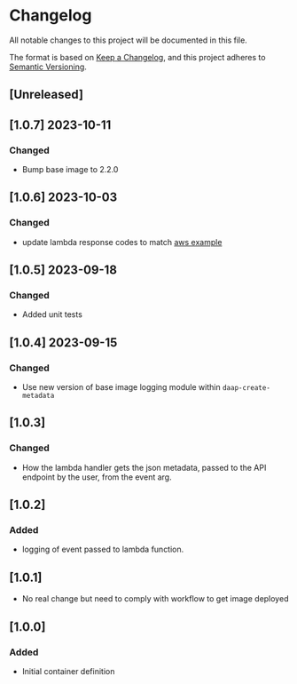 <!-- markdownlint-disable MD003 -->

# Changelog

All notable changes to this project will be documented in this file.

The format is based on [Keep a Changelog](https://keepachangelog.com/en/1.0.0/),
and this project adheres to [Semantic Versioning](https://semver.org/spec/v2.0.0.html).

## [Unreleased]

## [1.0.7] 2023-10-11

### Changed

- Bump base image to 2.2.0

## [1.0.6] 2023-10-03

### Changed

- update lambda response codes to match [aws example](https://github.com/awsdocs/aws-doc-sdk-examples/blob/main/python/example_code/lambda/lambda_handler_rest.py)

## [1.0.5] 2023-09-18

### Changed

- Added unit tests

## [1.0.4] 2023-09-15

### Changed

- Use new version of base image logging module within `daap-create-metadata`

## [1.0.3]

### Changed

- How the lambda handler gets the json metadata, passed to the API endpoint
  by the user, from the event arg.

## [1.0.2]

### Added

- logging of event passed to lambda function.

## [1.0.1]

- No real change but need to comply with workflow to
  get image deployed

## [1.0.0]

### Added

- Initial container definition
